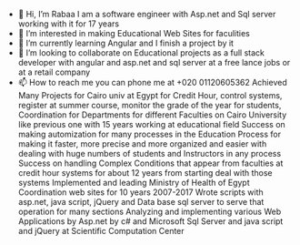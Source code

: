 - 👋 Hi, I’m Rabaa I am a software engineer with Asp.net and Sql server working with it for 17 years
- 👀 I’m interested in making Educational Web Sites for faculities
- 🌱 I’m currently learning Angular and I finish a project by it
- 💞️ I’m looking to collaborate on Educational projects as a full stack developer with angular and asp.net and sql server at a free lance jobs or at a retail company
- 📫 How to reach me you can phone me at +020 01120605362
Achieved Many Projects for Cairo univ at Egypt for Credit Hour, control systems, register at summer course, monitor the grade of the year for students, Coordination for Departments for different Faculties on Cairo University like previous one with 15 years working at educational field
Success on making automization for many processes in the Education Process for making it faster, more precise and more organized and easier with dealing with huge numbers of students  and Instructors in any process
Success on handling Complex Conditions that appear from faculties at credit hour systems for about 12 years from starting deal with those systems
Implemented and leading Ministry of Health of Egypt Coordination web sites for 10 years 2007-2017
Wrote scripts with asp.net, java script, jQuery and Data base sql server to serve that operation for many sections
Analyzing and implementing various Web Applications by Asp.net by c# and Microsoft Sql Server and java script and jQuery at Scientific Computation Center 	
	

<!---
rabaa123/rabaa123 is a ✨ special ✨ repository because its `README.md` (this file) appears on your GitHub profile.
You can click the Preview link to take a look at your changes.
--->
